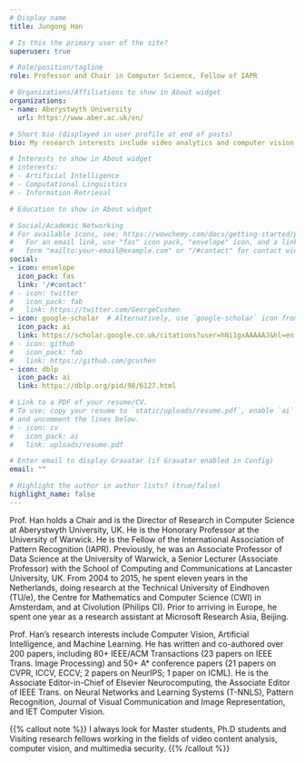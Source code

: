 ```yaml
---
# Display name
title: Jungong Han

# Is this the primary user of the site?
superuser: true

# Role/position/tagline
role: Professor and Chair in Computer Science, Fellow of IAPR

# Organizations/Affiliations to show in About widget
organizations:
- name: Aberystwyth University
  url: https://www.aber.ac.uk/en/

# Short bio (displayed in user profile at end of posts)
bio: My research interests include video analytics and computer vision.

# Interests to show in About widget
# interests:
# - Artificial Intelligence
# - Computational Linguistics
# - Information Retrieval

# Education to show in About widget

# Social/Academic Networking
# For available icons, see: https://wowchemy.com/docs/getting-started/page-builder/#icons
#   For an email link, use "fas" icon pack, "envelope" icon, and a link in the
#   form "mailto:your-email@example.com" or "/#contact" for contact widget.
social:
- icon: envelope
  icon_pack: fas
  link: '/#contact'
# - icon: twitter
#   icon_pack: fab
#   link: https://twitter.com/GeorgeCushen
- icon: google-scholar  # Alternatively, use `google-scholar` icon from `ai` icon pack
  icon_pack: ai
  link: https://scholar.google.co.uk/citations?user=hNi1gxAAAAAJ&hl=en
# - icon: github
#   icon_pack: fab
#   link: https://github.com/gcushen
- icon: dblp
  icon_pack: ai
  link: https://dblp.org/pid/98/6127.html

# Link to a PDF of your resume/CV.
# To use: copy your resume to `static/uploads/resume.pdf`, enable `ai` icons in `params.toml`, 
# and uncomment the lines below.
# - icon: cv
#   icon_pack: ai
#   link: uploads/resume.pdf

# Enter email to display Gravatar (if Gravatar enabled in Config)
email: ""

# Highlight the author in author lists? (true/false)
highlight_name: false
---
```


Prof. Han holds a Chair and is the Director of Research in Computer Science at Aberystwyth University, UK. He is the Honorary Professor at the University of Warwick. He is the Fellow of the International Association of Pattern Recognition (IAPR). Previously, he was an Associate Professor of Data Science at the University of Warwick, a Senior Lecturer (Associate Professor) with the School of Computing and Communications at Lancaster University, UK. From 2004 to 2015, he spent eleven years in the Netherlands, doing research at the Technical University of Eindhoven (TU/e), the Centre for Mathematics and Computer Science (CWI) in Amsterdam, and at Civolution (Philips CI). Prior to arriving in Europe, he spent one year as a research assistant at Microsoft Research Asia, Beijing. 

Prof. Han’s research interests include Computer Vision, Artificial Intelligence, and Machine Learning. He has written and co-authored over 200 papers, including 80+ IEEE/ACM Transactions (23 papers on IEEE Trans. Image Processing) and 50+ A* conference papers (21 papers on CVPR, ICCV, ECCV; 2 papers on NeurIPS; 1 paper on ICML). He is the Associate Editor-in-Chief of Elsevier Neurocomputing, the Associate Editor of IEEE Trans. on Neural Networks and Learning Systems (T-NNLS),  Pattern Recognition,  Journal of Visual Communication and Image Representation, and IET Computer Vision.

{{% callout note %}}
I always look for Master students, Ph.D students and Visiting research fellows working in the fields of video content analysis, computer vision, and multimedia security.
{{% /callout %}}



